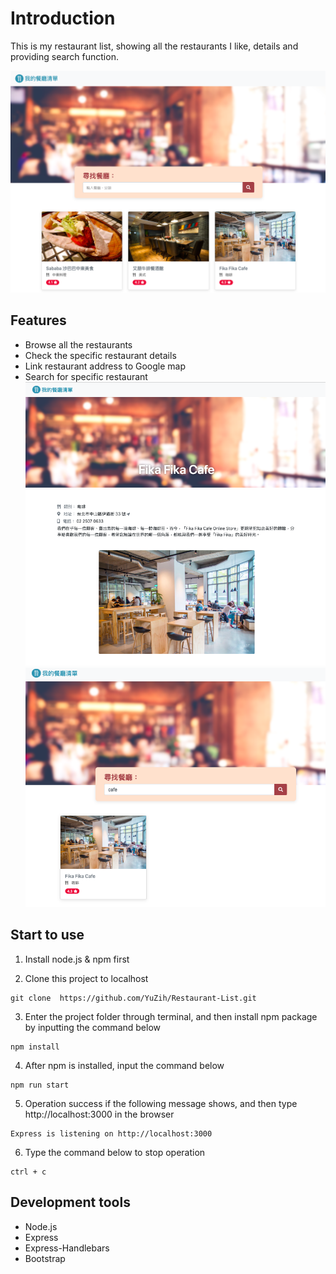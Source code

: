 # Introduction
This is my restaurant list, showing all the restaurants I like, details and providing search function.

![Index page about Restaurant List](./public/image/result_screenshot.png)

## Features

- Browse all the restaurants
- Check the specific restaurant details
- Link restaurant address to Google map
- Search for specific restaurant
![Index page about Restaurant List](./public/image/result_screenshot2.png)
![Index page about Restaurant List](./public/image/result_screenshot3.png)

## Start to use

1. Install node.js & npm first

2. Clone this project to localhost
```
git clone  https://github.com/YuZih/Restaurant-List.git
```

3. Enter the project folder through terminal, and then install npm package by inputting the command below

```
npm install
```

4. After npm is installed, input the command below

```
npm run start
```

5. Operation success if the following message shows, and then type http://localhost:3000 in the browser

```
Express is listening on http://localhost:3000
```

6. Type the command below to stop operation

```
ctrl + c
```


## Development tools

- Node.js
- Express
- Express-Handlebars
- Bootstrap
